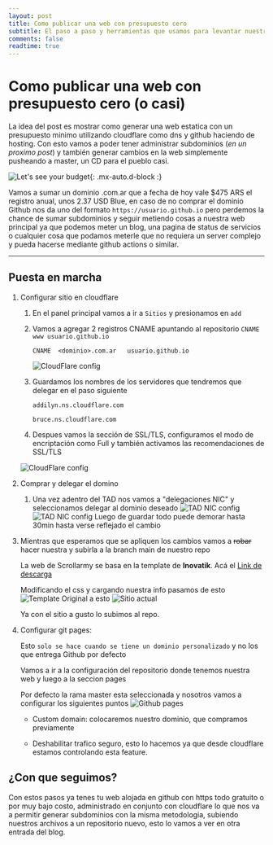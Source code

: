 ```yaml
---
layout: post
title: Como publicar una web con presupuesto cero
subtitle: El paso a paso y herramientas que usamos para levantar nuestra web
comments: false
readtime: true
---
```


# Como publicar una web con presupuesto cero (o casi)
La idea del post es mostrar como generar una web estatica con un presupuesto minimo utilizando cloudflare como dns y github haciendo de hosting. Con esto vamos a poder tener administrar subdominios (*en un proximo post*) y también generar cambios en la web simplemente pusheando a master, un CD para el pueblo casi.

![Let's see your budget](https://media0.giphy.com/media/QAh4fa5BD95ZZKb372/giphy.gif?cid=ecf05e47b52g98vg2x8jj9430g7pisbkppcobjq6t4vee24f&rid=giphy.gif&ct=g){: .mx-auto.d-block :}


Vamos a sumar un dominio .com.ar que a fecha de hoy vale $475 ARS el registro anual, unos 2.37 USD Blue, en caso de no comprar el dominio Github nos da uno del formato `https://usuario.github.io` pero perdemos la chance de sumar subdominios y seguir metiendo cosas a nuestra web principal ya que podemos meter un blog, una pagina de status de servicios o cualquier cosa que podamos meterle que no requiera un server complejo y pueda hacerse mediante github actions o similar.

---

## Puesta en marcha

1. Configurar sitio en cloudflare
    1. En el panel principal vamos a ir a `Sitios` y presionamos en `add`
    2. Vamos a agregar 2 registros CNAME apuntando al repositorio
        `CNAME  www usuario.github.io`

        `CNAME  <dominio>.com.ar   usuario.github.io`

        ![CloudFlare config](https://i.imgur.com/8F6p76V.png)
    3. Guardamos los nombres de los servidores que tendremos que delegar en el paso siguiente
    
        `addilyn.ns.cloudflare.com`

        `bruce.ns.cloudflare.com`
    
    4. Despues vamos la sección de SSL/TLS, configuramos el modo de encriptación como Full y también activamos las recomendaciones de SSL/TLS

    ![CloudFlare config](https://i.imgur.com/bLQtqjV.png)

2. Comprar y delegar el domino
    1. Una vez adentro del TAD nos vamos a "delegaciones NIC" y seleccionamos delegar al dominio deseado
    ![TAD NIC config](https://i.imgur.com/8Hfjza8.png)
    ![TAD NIC config](https://i.imgur.com/QaYPGYf.png)
    Luego de guardar todo puede demorar hasta 30min hasta verse reflejado el cambio

3. Mientras que esperamos que se apliquen los cambios vamos a <del>robar</del> hacer nuestra y subirla a la branch main de nuestro repo

    La web de Scrollarmy se basa en la template de **Inovatik**. Acá el [Link de descarga](https://www.behance.net/gallery/81106457/Leno-Free-Mobile-App-Landing-Page-HTML-Template)

    Modificando el css y cargando nuestra info pasamos de esto
    ![Template Original](https://i.imgur.com/qUcWevV.png)
    a esto
    ![Sitio actual](https://i.imgur.com/mNIOobD.png)

    Ya con el sitio a gusto lo subimos al repo.
    
4. Configurar git pages:
    
    Esto `solo se hace cuando se tiene un dominio personalizado` y no los que entrega Github por defecto
    
    Vamos a ir a la configuración del repositorio donde tenemos nuestra web y luego a la seccion pages
    
    Por defecto la rama master esta seleccionada y nosotros vamos a configurar los siguientes puntos
    ![Github pages](https://i.imgur.com/irg5TKy.png)

    - Custom domain: 
    colocaremos nuestro dominio, que compramos previamente
    
    - Deshabilitar trafico seguro, esto lo hacemos ya que desde cloudflare estamos controlando esta feature.

## ¿Con que seguimos?

Con estos pasos ya tenes tu web alojada en github con https todo gratuito o por muy bajo costo, administrado en conjunto con cloudflare lo que nos va a permitir generar subdominios con la misma metodologia, subiendo nuestros archivos a un repositorio nuevo, esto lo vamos a ver en otra entrada del blog. 